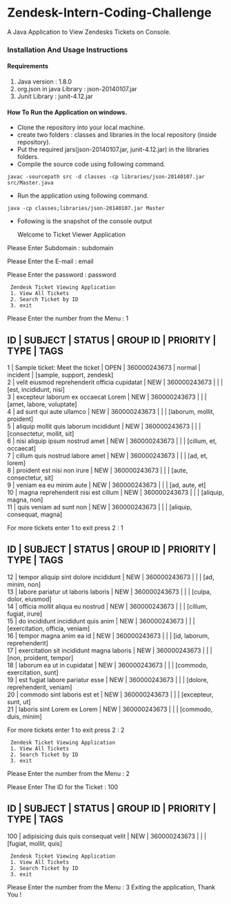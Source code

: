# Zendesk-Intern-Coding-Challenge #

A Java Application to View Zendesks Tickets on Console.

###	Installation And Usage Instructions ###

#### Requirements ####

1. Java version : 1.8.0
2. org.json in java Library : json-20140107.jar
3. Junit Library : junit-4.12.jar

#### How To Run the Application on windows. ####
* Clone the repository into your local machine.
* create two folders : classes and libraries in the local repository (inside repository).
* Put the required jars(json-20140107.jar, junit-4.12.jar) in the libraries folders.
* Compile the source code using following command.

 `javac -sourcepath src -d classes -cp libraries/json-20140107.jar src/Master.java`
* Run the application using following command.

 `java -cp classes;libraries/json-20140107.jar Master`
 
* Following is the snapshot of the console output
	 
	 Welcome to Ticket Viewer Application

 Please Enter Subdomain : subdomain

 Please Enter the E-mail : email

 Please Enter the password : password

	 Zendesk Ticket Viewing Application
	 1. View All Tickets
	 2. Search Ticket by ID
	 3. exit


Please Enter the number from the Menu : 1

ID  | SUBJECT                                            | STATUS | GROUP ID     | PRIORITY   | TYPE       | TAGS                          
-------------------------------------------------------------------------------------------------------------------------------------
1   | Sample ticket: Meet the ticket                     |  OPEN  | 360000243673 | normal     | incident   | [sample, support, zendesk]                        
2   | velit eiusmod reprehenderit officia cupidatat      |  NEW   | 360000243673 |            |            | [est, incididunt, nisi]                           
3   | excepteur laborum ex occaecat Lorem                |  NEW   | 360000243673 |            |            | [amet, labore, voluptate]                         
4   | ad sunt qui aute ullamco                           |  NEW   | 360000243673 |            |            | [laborum, mollit, proident]                       
5   | aliquip mollit quis laborum incididunt             |  NEW   | 360000243673 |            |            | [consectetur, mollit, sit]                        
6   | nisi aliquip ipsum nostrud amet                    |  NEW   | 360000243673 |            |            | [cillum, et, occaecat]                            
7   | cillum quis nostrud labore amet                    |  NEW   | 360000243673 |            |            | [ad, et, lorem]                                   
8   | proident est nisi non irure                        |  NEW   | 360000243673 |            |            | [aute, consectetur, sit]                          
9   | veniam ea eu minim aute                            |  NEW   | 360000243673 |            |            | [ad, aute, et]                                    
10  | magna reprehenderit nisi est cillum                |  NEW   | 360000243673 |            |            | [aliquip, magna, non]                             
11  | quis veniam ad sunt non                            |  NEW   | 360000243673 |            |            | [aliquip, consequat, magna]                       


 For more tickets enter 1 to exit press 2 : 1

ID  | SUBJECT                                            | STATUS | GROUP ID     | PRIORITY   | TYPE       | TAGS                          
-------------------------------------------------------------------------------------------------------------------------------------
12  | tempor aliquip sint dolore incididunt              |  NEW   | 360000243673 |            |            | [ad, minim, non]                                  
13  | labore pariatur ut laboris laboris                 |  NEW   | 360000243673 |            |            | [culpa, dolor, eiusmod]                           
14  | officia mollit aliqua eu nostrud                   |  NEW   | 360000243673 |            |            | [cillum, fugiat, irure]                           
15  | do incididunt incididunt quis anim                 |  NEW   | 360000243673 |            |            | [exercitation, officia, veniam]                   
16  | tempor magna anim ea id                            |  NEW   | 360000243673 |            |            | [id, laborum, reprehenderit]                      
17  | exercitation sit incididunt magna laboris          |  NEW   | 360000243673 |            |            | [non, proident, tempor]                           
18  | laborum ea ut in cupidatat                         |  NEW   | 360000243673 |            |            | [commodo, exercitation, sunt]                     
19  | est fugiat labore pariatur esse                    |  NEW   | 360000243673 |            |            | [dolore, reprehenderit, veniam]                   
20  | commodo sint laboris est et                        |  NEW   | 360000243673 |            |            | [excepteur, sunt, ut]                             
21  | laboris sint Lorem ex Lorem                        |  NEW   | 360000243673 |            |            | [commodo, duis, minim]                            


 For more tickets enter 1 to exit press 2 : 2

	 Zendesk Ticket Viewing Application
	 1. View All Tickets
	 2. Search Ticket by ID
	 3. exit


Please Enter the number from the Menu : 2

 Please Enter The ID for the Ticket :  100

ID  | SUBJECT                                            | STATUS | GROUP ID     | PRIORITY   | TYPE       | TAGS                          
-------------------------------------------------------------------------------------------------------------------------------------
100 | adipisicing duis quis consequat velit              |  NEW   | 360000243673 |            |            | [fugiat, mollit, quis]                            

	 Zendesk Ticket Viewing Application
	 1. View All Tickets
	 2. Search Ticket by ID
	 3. exit


Please Enter the number from the Menu : 3
Exiting the application, Thank You !

